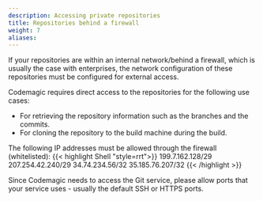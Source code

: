 ```yaml
---
description: Accessing private repositories
title: Repositories behind a firewall
weight: 7
aliases:
---
```


If your repositories are within an internal network/behind a firewall, which is usually the case with enterprises, the network configuration of these repositories must be configured for external access.

Codemagic requires direct access to the repositories for the following use cases:
- For retrieving the repository information such as the branches and the commits.
- For cloning the repository to the build machine during the build.

The following IP addresses must be allowed through the firewall (whitelisted):
{{< highlight Shell "style=rrt">}}
199.7.162.128/29
207.254.42.240/29
34.74.234.56/32
35.185.76.207/32
{{< /highlight >}}

Since Codemagic needs to access the Git service, please allow ports that your service uses - usually the default SSH or HTTPS ports.
